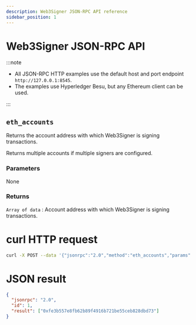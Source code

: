 ```yaml
---
description: Web3Signer JSON-RPC API reference
sidebar_position: 1
---
```


# Web3Signer JSON-RPC API

:::note

- All JSON-RPC HTTP examples use the default host and port endpoint `http://127.0.0.1:8545`.
- The examples use Hyperledger Besu, but any Ethereum client can be used.

:::

## `eth_accounts`

Returns the account address with which Web3Signer is signing transactions.

Returns multiple accounts if multiple signers are configured.

### Parameters

None

### Returns

`Array of data` : Account address with which Web3Signer is signing transactions.

<!--tabs-->

# curl HTTP request

```bash
curl -X POST --data '{"jsonrpc":"2.0","method":"eth_accounts","params":[],"id":1}' http://127.0.0.1:8545
```

# JSON result

```json
{
  "jsonrpc": "2.0",
  "id": 1,
  "result": ["0xfe3b557e8fb62b89f4916b721be55ceb828dbd73"]
}
```

<!--/tabs-->
